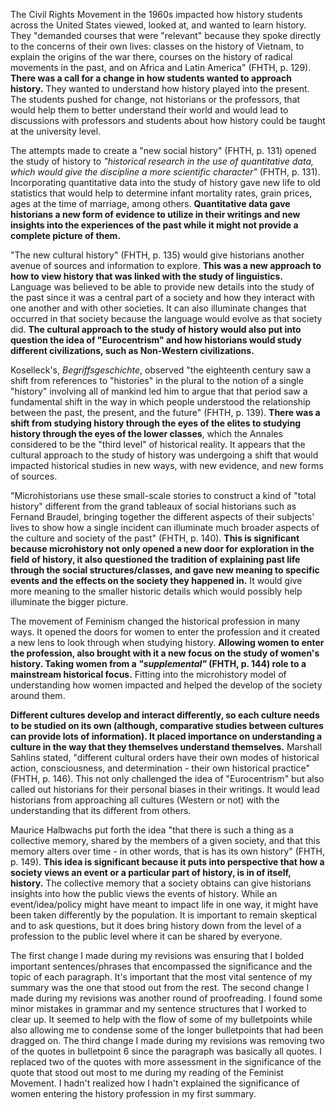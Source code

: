 The Civil Rights Movement in the 1960s impacted how history students across the United States viewed, looked at, and wanted to learn history. They "demanded courses that were "relevant" because they spoke directly to the concerns of their own lives: classes on the history of Vietnam, to explain the origins of the war there, courses on the history of radical movements in the past, and on Africa and Latin America" (FHTH, p. 129). **There was a call for a change in how students wanted to approach history.** They wanted to understand how history played into the present. The students pushed for change, not historians or the professors, that would help them to better understand their world and would lead to discussions with professors and students about how history could be taught at the university level. 

The attempts made to create a "new social history" (FHTH, p. 131) opened the study of history to *"historical research in the use of quantitative data, which would give the discipline a more scientific character"* (FHTH, p. 131). Incorporating quantitative data into the study of history gave new life to old statistics that would help to determine infant mortality rates, grain prices, ages at the time of marriage, among others. **Quantitative data gave historians a new form of evidence to utilize in their writings and new insights into the experiences of the past while it might not provide a complete picture of them.**

"The new cultural history" (FHTH, p. 135) would give historians another avenue of sources and information to explore. **This was a new approach to how to view history that was linked with the study of linguistics.** Language was believed to be able to provide new details into the study of the past since it was a central part of a society and how they interact with one another and with other societies. It can also illuminate changes that occurred in that society because the language would evolve as that society did. **The cultural approach to the study of history would also put into question the idea of "Eurocentrism" and how historians would study different civilizations, such as Non-Western civilizations.**

Koselleck's, *Begriffsgeschichte*, observed "the eighteenth century saw a shift from references to "histories" in the plural to the notion of a single "history" involving all of mankind led him to argue that that period saw a fundamental shift in the way in which people understood the relationship between the past, the present, and the future" (FHTH, p. 139). **There was a shift from studying history through the eyes of the elites to studying history through the eyes of the lower classes**, which the Annales considered to be the "third level" of historical reality. It appears that the cultural approach to the study of history was undergoing a shift that would impacted historical studies in new ways, with new evidence, and new forms of sources. 

"Microhistorians use these small-scale stories to construct a kind of "total history" different from the grand tableaux of social historians such as Fernand Braudel, bringing together the different aspects of their subjects' lives to show how a single incident can illuminate much broader aspects of the culture and society of the past" (FHTH, p. 140). **This is significant because microhistory not only opened a new door for exploration in the field of history, it also questioned the tradition of explaining past life through the social structures/classes, and gave new meaning to specific events and the effects on the society they happened in.** It would give more meaning to the smaller historic details which would possibly help illuminate the bigger picture.

The movement of Feminism changed the historical profession in many ways. It opened the doors for women to enter the profession and it created a new lens to look through when studying history. **Allowing women to enter the profession, also brought with it a new focus on the study of women's history. Taking women from a *"supplemental"* (FHTH, p. 144) role to a mainstream historical focus.** Fitting into the microhistory model of understanding how women impacted and helped the develop of the society around them.

**Different cultures develop and interact differently, so each culture needs to be studied on its own (although, comparative studies between cultures can provide lots of information). It placed importance on understanding a culture in the way that they themselves understand themselves.** Marshall Sahlins stated, "different cultural orders have their own modes of historical action, consciousness, and determination - their own historical practice" (FHTH, p. 146). This not only challenged the idea of "Eurocentrism" but also called out historians for their personal biases in their writings.  It would lead historians from approaching all cultures (Western or not) with the understanding that its different from others.

Maurice Halbwachs put forth the idea "that there is such a thing as a collective memory, shared by the members of a given society, and that this memory alters over time - in other words, that is has its own history" (FHTH, p. 149). **This idea is significant because it puts into perspective that how a society views an event or a particular part of history, is in of itself, history.** The collective memory that a society obtains can give historians insights into how the public views the events of history. While an event/idea/policy might have meant to impact life in one way, it might have been taken differently by the population. It is important to remain skeptical and to ask questions, but it does bring history down from the level of a profession to the public level where it can be shared by everyone. 


The first change I made during my revisions was ensuring that I bolded important sentences/phrases that encompassed the significance and the topic of each paragraph. It's important that the most vital sentence of my summary was the one that stood out from the rest. 
The second change I made during my revisions was another round of proofreading. I found some minor mistakes in grammar and my sentence structures that I worked to clear up. It seemed to help with the flow of some of my bulletpoints while also allowing me to condense some of the longer bulletpoints that had been dragged on. 
The third change I made during my revisions was removing two of the quotes in bulletpoint 6 since the paragraph was basically all quotes. I replaced two of the quotes with more assessment in the significance of the quote that stood out most to me during my reading of the Feminist Movement. I hadn't realized how I hadn't explained the significance of women entering the history profession in my first summary. 
